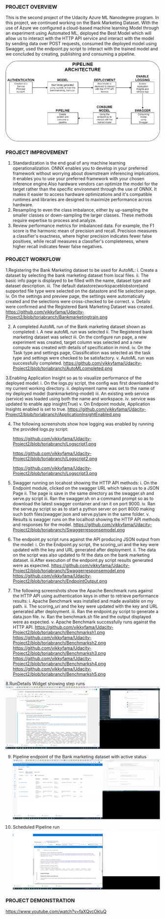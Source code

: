 ### PROJECT OVERVIEW 
This is the second project of the Udacity Azure ML Nanodegree program. In this project, we continued working on the Bank Marketing Dataset. With the use of Azure we configured a cloud-based machine learning Model through an experiment using Automated ML, deployed the Best Model which will allow us to interact with the HTTP API service and interact with the model by sending data over POST requests, consumed the deployed model using Swagger, used the endpoint.py script to interact with the trained model and we concluded by creating, publishing and consuming a pipeline.  

![alt text](https://github.com/vikkyfama/Udacity-Project2/blob/toriabranch/ArchitecturalDiagram.png)

### PROJECT IMPROVEMENT
1. Standardization is the end goal of any machine learning operationalization. ONNX enables you to develop in your preferred framework without worrying about downstream inferencing implications. It enables you to use your preferred framework with your chosen inference engine.Also hardware vendors can optimize the model for the target rather than the specific environment through the use of ONNX. It makes it easier to access hardware optimizations and it's compatible runtimes and libraries are designed to maximize performance across hardware.
2. Resampling to even the class imbalance, either by up-sampling the smaller classes or down-sampling the larger classes. These methods require expertise to process and analyze.
3. Review performance metrics for imbalanced data. For example, the F1 score is the harmonic mean of precision and recall. Precision measures a classifier's exactness, where higher precision indicates fewer false positives, while recall measures a classifier's completeness, where higher recall indicates fewer false negatives.

### PROJECT WORKFLOW
1.Registering the Bank Marketing dataset to be used for AutoML:
  i. Create a dataset by selecting the bank marketing dataset from local files.
  ii. The basic info page is displayed to be filled with the name, dataset type and dataset description.
  iii. The default datastore(workspaceblobstore)and supported file type were selected on the datastore and file selection page.
  iv. On the settings and preview page, the settings were automatically created and the selections were cross-checked to be correct.
  v. Details were confirmed and the Registered Bank Marketing Dataset was created.  
    https://github.com/vikkyfama/Udacity-Project2/blob/toriabranch/Bankmarketingtrain.png

2. A completed AutoML run of the Bank marketing dataset shown as completed:
  i. A new autoML run was selected
  ii. The Registered bank marketing dataset was select
  iii. On the configure run page, a new experiment was created, target column was selected and a new compute was created with details of specification in mind.
  iv. On the Task type and settings page, Classification was selected as the task type and settings were checked to be satisfactory.
  v. AutoML run was successfully completed. 
    https://github.com/vikkyfama/Udacity-Project2/blob/toriabranch/AutoMLcompleted.png

3.Enabling Application Insight so as to visualize performance of the deployed model:
  i. On the logs.py script, the config was first downloaded to my current working directory.
  ii. deployment name was set to the name of my deployed model (bankmarketing-model)
  iii. An existing web service (service) was loaded using both the name and workspace.
  iv. service was updated to enable app insight(True)
  v. On Endpoint module, Application Insights enabled is set to true.
   https://github.com/vikkyfama/Udacity-Project2/blob/toriabranch/ApplicationInsightEnabled.png

4. The following screenshots show how logging was enabled by running the provided logs.py script:

    https://github.com/vikkyfama/Udacity-Project2/blob/toriabranch/Logscript1.png

    https://github.com/vikkyfama/Udacity-Project2/blob/toriabranch/Logscript2.png

    https://github.com/vikkyfama/Udacity-Project2/blob/toriabranch/Logscript3.png

5. Swagger running on locahost showing the HTTP API methods:
  i. On the Endpoint module, clicked on the swagger URL which takes us to a JSON Page
  ii. The page is save in the same directory as the swagger.sh and serve.py script
  iii. Ran the swagger.sh on a command prompt so as to download the latest swagger container and ran it on port 9000.
  iv. Ran the serve.py script so as to start a python server on port 8000 making such both files(swagger.json and serve.py)are in the same folder.
  v. Results is swagger runs on the localhost showing the HTTP API methods and responses for the model. 
    https://github.com/vikkyfama/Udacity-Project2/blob/toriabranch/Swaggerresponsemodel.png

6. The endpoint.py script runs against the API producing JSON output from the model:
  i. On the Endpoint.py script, the scoring_uri and the key were updated with the key and URL generated after deployment.
  ii. The data on the script was also updated to fit the data on the bank marketing dataset.
  iii.After execution of the endpoint.py script results generated were as expected. 
    https://github.com/vikkyfama/Udacity-Project2/blob/toriabranch/Swaggerresponsemodel.png
    https://github.com/vikkyfama/Udacity-Project2/blob/toriabranch/EndpointOutput.png

7. The following screenshots show the Apache Benchmark runs against the HTTP API using authentication keys in other to retrieve performance results:
  i. Apache Benchmark was installed and made available on my path.
  ii. The scoring_uri and the key were updated with the key and URL generated after deployment.
  iii. Ran the endpoint.py script to generate a data.json file.
  iv. Ran the benchmark.sh file and the output displayed were as expected.
  v. Apache Benchmark successfully runs against the HTTP API.
    https://github.com/vikkyfama/Udacity-Project2/blob/toriabranch/Benchmarksh1.png
    https://github.com/vikkyfama/Udacity-Project2/blob/toriabranch/Benchmarksh2.png
    https://github.com/vikkyfama/Udacity-Project2/blob/toriabranch/Benchmarksh3.png
    https://github.com/vikkyfama/Udacity-Project2/blob/toriabranch/Benchmarksh4.png
    https://github.com/vikkyfama/Udacity-Project2/blob/toriabranch/Benchmarksh5.png

8.RunDetails Widget showing step runs
![alt text](https://github.com/vikkyfama/Udacity-Project2/blob/toriabranch/UseRunDetailsWidget.png)

9. Pipeline endpoint of the Bank marketing dataset with active status 
![alt text](https://github.com/vikkyfama/Udacity-Project2/blob/toriabranch/PipelineEndpoint.png)

10. Scheduled Pipeline run
![alt text](https://github.com/vikkyfama/Udacity-Project2/blob/toriabranch/Scheduledrun.png)


### PROJECT DEMONSTRATION
  https://www.youtube.com/watch?v=faXQvcOkluQ
